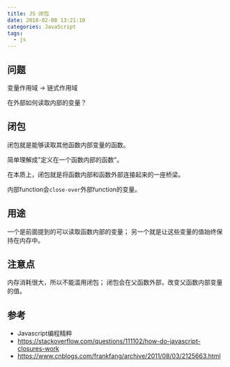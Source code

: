 ```yaml
---
title: JS 闭包
date: 2018-02-08 13:21:10
categories: JavaScript
tags:
  - js
---
```


## 问题

变量作用域 -> 链式作用域

在外部如何读取内部的变量？

## 闭包

闭包就是能够读取其他函数内部变量的函数。

简单理解成"定义在一个函数内部的函数"。

在本质上，闭包就是将函数内部和函数外部连接起来的一座桥梁。

内部function会`close-over`外部function的变量。

## 用途

一个是前面提到的可以读取函数内部的变量；
另一个就是让这些变量的值始终保持在内存中。


## 注意点

内存消耗很大，所以不能滥用闭包；
闭包会在父函数外部，改变父函数内部变量的值。


## 参考

- Javascript编程精粹
- https://stackoverflow.com/questions/111102/how-do-javascript-closures-work
- https://www.cnblogs.com/frankfang/archive/2011/08/03/2125663.html

